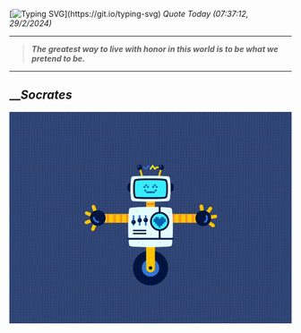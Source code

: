 [![Typing SVG](https://readme-typing-svg.herokuapp.com?font=Press+Start+2P&color=C2F784&size=35&width=900&height=100&lines=Hello+World%2C+I'm+Hung+!)](https://git.io/typing-svg) 
_Quote Today (07:37:12, 29/2/2024)_
___
>**_The greatest way to live with honor in this world is to be what we pretend to be._**
___

## __**_Socrates_**

![RobotDance](src/assets/images/robot-dancing-dribble.gif?style=center)
